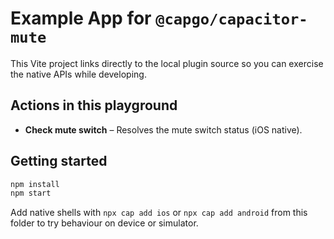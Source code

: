 # Example App for `@capgo/capacitor-mute`

This Vite project links directly to the local plugin source so you can exercise the native APIs while developing.

## Actions in this playground

- **Check mute switch** – Resolves the mute switch status (iOS native).

## Getting started

```bash
npm install
npm start
```

Add native shells with `npx cap add ios` or `npx cap add android` from this folder to try behaviour on device or simulator.
